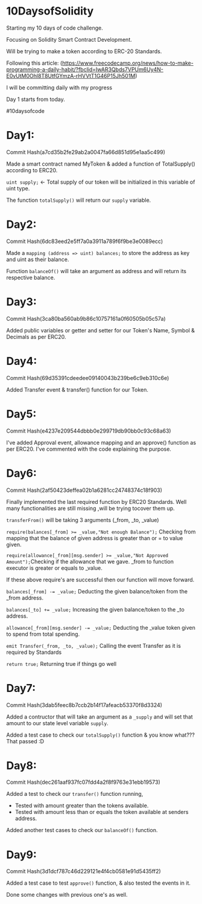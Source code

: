 # 10DaysofSolidity

Starting my 10 days of code challenge.

Focusing on Solidity Smart Contract Development.

Will be trying to make a token according to ERC-20 Standards.

Following this article: (https://www.freecodecamp.org/news/how-to-make-programming-a-daily-habit/?fbclid=IwAR3Qbds7VPUm6Uy4N-E0vUtM0Ohl8T8UtfGYmzA-rHVVtT1G46P15Jh501M)

I will be committing daily with my progress

Day 1 starts from today.

#10daysofcode 

# Day1:

Commit Hash(a7cd35b2fe29ab2a0047fa66d851d95e1aa5c499)

Made a smart contract named MyToken & added a function of TotalSupply() according to ERC20.

``uint supply;`` <- Total supply of our token will be initialized in this variable of uint type.

The function ``totalSupply()`` will return our ``supply`` variable.

# Day2:

Commit Hash(6dc83eed2e5ff7a0a3911a789f6f9be3e0089ecc)

Made a ``mapping (address => uint) balances;`` to store the address as key and uint as their balance.

Function ``balanceOf()`` will take an argument as address and will return its respective balance.

# Day3:

Commit Hash(3ca80ba560ab9b86c10757161a0f60505b05c57a)

Added public variables or getter and setter for our Token's Name, Symbol & Decimals as per ERC20.

# Day4:

Commit Hash(69d35391cdeedee09140043b239be6c9eb310c6e)

Added Transfer event & transfer() function for our Token.

# Day5:

Commit Hash(e4237e209544dbbb0e299719db90bb0c93c68a63)

I've added Approval event, allowance mapping and an approve() function as per ERC20. I've commented with the code explaining the purpose.

# Day6:

Commit Hash(2af50423deffea02b1a6281cc24748374c18f903)

Finally implemented the last required function by ERC20 Standards. Well many functionalities are still missing ,will be trying tocover them up.

``transferFrom()`` will be taking 3 arguments (_from, _to, _value) 

``require(balances[_from] >= _value,"Not enough Balance");`` Checking from mapping that the balance of given address is greater than or = to value given.

``require(allowance[_from][msg.sender] >= _value,"Not Approved Amount");``Checking if the allowance that we gave. _from to function executor is greater or equals to _value.

If these above require's are successful then our function will move forward.
    
``balances[_from] -= _value;`` Deducting the given balance/token from the _from address.

``balances[_to] += _value;`` Increasing the given balance/token to the _to address.

``allowance[_from][msg.sender] -= _value;`` Deducting the _value token given to spend from total spending.

``emit Transfer(_from, _to, _value);`` Calling the event Transfer as it is required by Standards

 ``return true;`` Returning true if things go well

# Day7:

Commit Hash(3dab5feec8b7ccb2b14f17afeacb53370f8d3324)

Added a contructor that will take an argument as a ``_supply`` and will set that amount to our state level variable ``supply``.

Added a test case to check our ``totalSupply()`` function & you know what??? That passed :D

# Day8:

Commit Hash(dec261aaf937fc07fdd4a2f8f9763e31ebb19573)

Added a test to check our ``transfer()`` function running,

   * Tested with amount greater than the tokens available.
   * Tested with amount less than or equals the token available at senders address.
   
Added another test cases to check our ``balanceOf()`` function.

# Day9:

Commit Hash(3d1dcf787c46d229121e4f4cb0581e91d5435ff2)

Added a test case to test  ``approve()`` function, & also tested the events in it.

Done some changes with previous one's as well. 
